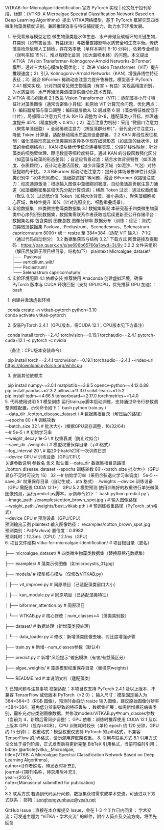ViTKAB-for-Microalgae-Identification
	官方 PyTorch 实现 | 论文处于投刊阶段，标题：《VTKB: A Microalgae Spectral Classification Network Based on Deep Learning Algorithms》提出 ViTKA网络模型，基于 PyTorch 框架实现四类微生物藻类精度识别，兼顾推理效率与特征捕捉能力，助力水下环境发展。

1. 研究背景与模型定位
   微生物藻类是水体生态、水产养殖及碳循环的关键生物，其类别（如有害蓝藻、有益绿藻）与数量直接影响水质安全和生态平衡。传统藻类检测依赖人工镜检，存在效率低（单样本耗时 5-10 分钟）、依赖专业经验（误判率超 15%）、难以规模化监测（如大面积水体）的问题。本文提出ViTKA（Vision Transformer-Kolmogorov-Arnold Networks-BiFormer） 模型，通过三大核心模块协同优化：1）改进 Vision Transformer（ViT）提升推理速度；2）引入 Kolmogorov-Arnold Networks（KAN）增强非线性特征表征；3）融合 BiFormer 稀疏动态注意力提升鲁棒性。模型基于 PyTorch 2.4.1 框架实现，针对四类常见微生物藻类（有害 + 有益）实现高精度识别，为水质监测、水产养殖藻类调控提供自动化技术支撑。
2. ViTKA 核心创新点
   2.1 改进 Vision Transformer（ViT）：适配藻类小尺寸特征针对藻类图像（通常含密集小目标）和原始 ViT 计算冗余问题，优化两点：1）编码器精简与窗口调整：编码器层数从 12 层减至 6 层（藻类特征维度低于叶片），局部窗口注意力尺寸从 16×16 调整为 8×8，适配藻类小目标，推理速度提升 45%（精度损失 < 0.8%）；2）混合注意力机制：采用 “微窗口注意力（聚焦单藻细胞）+ 全局稀疏注意力（捕捉藻群分布）”，替代全尺寸注意力，降低 Token 计算量，适配移动端水质监测设备部署。
   2.2 KAN 非线性表征机制：强化藻类形态区分藻类类别差异多体现在细微形态（如蓝藻的丝状体、绿藻的单细胞结构），KAN 模块替代传统全连接层实现：分段非线性映射：针对藻类的细胞壁纹理、鞭毛数量等细粒度特征，通过 KAN 的分段函数强化区分（如蓝藻与硅藻的形态差异）；自适应背景过滤：结合水体背景特性（如浑浊度、杂质颗粒），设计动态激活函数，减少非藻类区域（如泥沙、气泡）对特征提取的干扰。
   2.3 BiFormer 稀疏动态注意力：提升水体场景鲁棒性针对藻类识别中 “水体光照波动、藻细胞遮挡” 等问题，融合 BiFormer 双路径注意力：动态通道激活：根据输入图像中藻细胞的密度，自动激活高贡献注意力通道（如藻细胞密集区域优先分配计算资源）；稀疏 Token 过滤：通过权重阈值（默认 0.3）过滤低价值 Token（如纯水体背景、微小杂质），聚焦藻细胞核心区域，鲁棒性提升 18%（针对光照变化、细胞重叠场景）。
3. 实验数据集：四类微生物藻类数据集
   3.1 数据集概况
   本研究基于四类微生物藻类中心序列识别数据集，数据集需联系作者获取或后续更新至公开存储平台：
   数据集名称	包含类别	图像总数	图像分辨率	数据分布（训练：验证：测试）
   四类微藻数据集 Pavlova、Pediastrum、Scenedesmus、Selenastrum capricornutum	8000+	统一 resize 至 384×384（适配 ViT 输入）	7:1:2（通过代码自动划分）
   3.2 数据集获取与结构
   3.2.1 下载方式
   网盘链接及提取码：https://pan.quark.cn/s/ae696b65766a?pwd=3U9v
   3.2.2 文件夹组织（解压后放置于项目根目录，结构如下）
   plaintext
   Microalgae\_dataset/  
   ├──  Pavlova/  
   ├── verticilium\_wilt/  
   ├── Pediastrum/  
   └── Selenastrum capricornutum/
4. 实验环境配置
   4.1 依赖安装
   推荐使用 Anaconda 创建虚拟环境，确保 PyTorch 版本与 CUDA 环境匹配（支持 GPU/CPU，优先推荐 GPU 加速）：bash

&nbsp;      1. 创建并激活虚拟环境

&nbsp;        conda create -n vitkab-pytorch python=3.10  
        conda activate vitkab-pytorch

&nbsp;       2. 安装PyTorch 2.4.1（GPU版本，需CUDA 12.1；CPU版本见下方备注）

&nbsp;       conda install torch==2.4.1 torchvision==0.19.1 torchaudio==2.4.1 pytorch-cuda=12.1 -c pytorch -c nvidia

&nbsp;      （备注：CPU版本安装命令）

&nbsp;        pip install torch==2.4.1 torchvision==0.19.1 torchaudio==2.4.1 --index-url https://download.pytorch.org/whl/cpu

&nbsp;        3. 安装其他依赖库

&nbsp;	pip install numpy~=2.0.1 matplotlib~=3.9.5 opencv-python~=4.12.0.88  
	pip install pandas~=2.3.2 pillow~=11.3.0 scikit-learn~=1.5.2  
	pip install tqdm~=4.66.5 tensorboard~=2.17.0 torchmetrics~=1.4.0  
5. 代码使用说明
	5.1 模型训练
	运行train.py脚本启动训练，支持通过命令行参数调整训练配置，示例命令如下：
	bash
	python train.py \\  
	--data\_dir ./cotton\_disease\_dataset \\  # 数据集根目录（解压后的路径）  
	--epochs 80 \\                          # 训练轮数  
	--batch\_size 32 \\                      # 批次大小（根据GPU显存调整，16/32/64）  
	--lr 5e-5 \\                            # 初始学习率  
	--weight\_decay 1e-5 \\                  # 权重衰减（防止过拟合）  
	--save\_dir ./weights \\                 # 模型权重保存目录（.pth格式）  
	--log\_interval 20 \\                    # 每20个batch打印一次训练日志  
	--device GPU                           # 训练设备（GPU/CPU）  
	关键参数说明
	参数名	含义	默认值
	--data\_dir	数据集根目录路径	./cotton\_disease\_dataset
	--epochs	训练轮数	80
	--batch\_size	批次大小（GPU 显存不足时可设为 16）	32
	--lr	初始学习率（采用余弦退火学习率调度）	5e-5
	--save\_dir	权重保存目录（自动生成，.pth 格式）	./weights
	--device	训练设备（GPU 需配置 CUDA 12.1+）	GPU
	5.2 模型预测
	使用训练好的权重进行单张微藻图像预测，运行predict.py脚本，示例命令如下：
	bash
	python predict.py \\  
	--image\_path ./examples/cotton\_brown\_spot.jpg \\  # 输入图像路径  
	--weight\_path ./weights/best\_vitkab.pth \\         # 预训练权重路径（PyTorch .pth格式）  
	--device CPU                                      # 预测设备（GPU/CPU）  
	预测输出示例
	plaintext
	输入图像路径：./examples/cotton\_brown\_spot.jpg  
	预测类别：Pa(Pavlova)
	置信度：0.9982  
	预测耗时：12.3ms（CPU）/ 2.1ms（GPU）  
6. 项目文件结构
vitka-for-microalgae-identification/  # 项目根目录（更名）

├── microalgae\_dataset/  # 四类微生物藻类数据集（替换原棉花数据集）

├── examples/            # 藻类示例图像（如microcystis\_01.jpg）

├── models/              # 模型核心模块（仅修改ViTKAB.py）

│   ├── vit\_improve.py   # 同原项目（已适配藻类窗口大小）

│   ├── kan\_module.py    # 同原项目（已适配藻类特征）

│   ├── biformer\_attention.py # 同原项目

│   └── ViTKAB.py        # 核心修改：num\_classes=4（藻类类别数）

├── dataset/             # 数据处理（新增藻类预处理）

│   └── data\_loader.py   # 修改：新增藻类图像去噪、对比度增强步骤

├── train.py             # 新增--num\_classes参数（默认4）

├── predict.py           # 新增“风险提示”输出模块（有害/有益藻区分）

├── algae\_weights/       # 藻类模型权重保存目录（替换原weights）

└── README.md            # 本说明文档（适配藻类）

7\. 已知问题与注意事项
框架适配：本项目仅支持 PyTorch 2.4.1 及以上版本，不兼容 TensorFlow 或低版本 PyTorch（<2.0）；
输入尺寸：模型固定输入为 384×384×3（RGB 图像），预测时会自动 resize 输入图像，建议原始图像分辨率≥384×384，避免低分辨率导致的特征丢失；
数据集扩展：如需新增棉花病害类别，需补充对应类别图像数据，并修改models/ViTKAB.py中num\_classes参数（当前为 4，新增后需同步调整）；
GPU 依赖：训练时推荐使用 CUDA 12.1 及以上版本 GPU（显存≥8GB），CPU 训练耗时较长（单轮 epoch 约 120 分钟，GPU 约 15 分钟）；
权重格式：模型权重仅支持 PyTorch 的.pth格式，不兼容 TensorFlow 的.h5格式，请勿混用跨框架权重。
8. 引用与联系方式
8.1 引用方式
论文处于投刊阶段，正式发表后将更新完整 BibTeX 引用格式，当前可临时引用：
bibtex
@article{vitka\_\_Microalgae,  
title={VTKB: A Microalgae Spectral Classification Network Based on Deep Learning Algorithms},  
author={\[作者姓名，待发表时补充]},  
journal={\[期刊名称，待录用后补充]},  
year={2025},  
note={Manuscript submitted for publication}  
}  
8.2 联系方式
若遇到代码运行问题、数据集获取需求或学术交流，可通过以下方式联系：
邮箱：songhongyunhuuc@yeah.net

GitHub Issue：直接在本仓库提交 Issue，会在 1-3 个工作日内回复；
学术交流：可发送主题为 “ViTKA - 学术交流” 的邮件，附个人简介及交流方向，将优先回复

